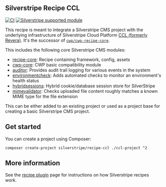 ## Silverstripe Recipe CCL

[![CI](https://github.com/silverstripe/recipe-ccl/actions/workflows/ci.yml/badge.svg)](https://github.com/silverstripe/recipe-ccl/actions/workflows/ci.yml)
[![Silverstripe supported module](https://img.shields.io/badge/silverstripe-supported-0071C4.svg)](https://www.silverstripe.org/software/addons/silverstripe-commercially-supported-module-list/)

This recipe is meant to integrate a Silverstripe CMS project with the underlying infrastructure of Silverstripe Cloud Platform [CCL (formerly Revera)](https://www.revera.co.nz/). It's the successor of [`cwp/cwp-recipe-core`](https://github.com/silverstripe/cwp-recipe-core).

This includes the following core Silverstripe CMS modules:

 * [recipe-core](https://github.com/silverstripe/recipe-core): Recipe containing framework, config, assets
 * [cwp-core](https://github.com/silverstripe/cwp-core): CWP basic compatibility module
 * [auditor](https://github.com/silverstripe/silverstripe-auditor): Provides audit trail logging for various events in
   the system
 * [environmentcheck](https://github.com/silverstripe/silverstripe-environmentcheck): Adds automated checks to monitor
   an environment's health status
 * [hybridsessions](https://github.com/silverstripe/silverstripe-hybridsessions): Hybrid cookie/database session store for SilverStripe
 * [mimevalidator](https://github.com/silverstripe/silverstripe-mimevalidator): Checks uploaded file content roughly
   matches a known MIME type for the file extension

This can be either added to an existing project or used as a project base for creating a
basic Silverstripe CMS project.

## Get started

You can create a project using Composer:

```
composer create-project silverstripe/recipe-ccl ./ccl-project ^2
```

## More information

See the [recipe plugin](https://github.com/silverstripe/recipe-plugin) page for instructions on how
Silverstripe recipes work.
